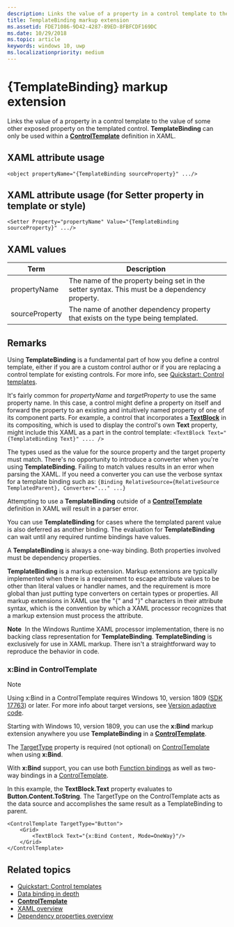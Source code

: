 ```yaml
---
description: Links the value of a property in a control template to the value of some other exposed property on the templated control. TemplateBinding can only be used within a ControlTemplate definition in XAML.
title: TemplateBinding markup extension
ms.assetid: FDE71086-9D42-4287-89ED-8FBFCDF169DC
ms.date: 10/29/2018
ms.topic: article
keywords: windows 10, uwp
ms.localizationpriority: medium
---
```

# {TemplateBinding} markup extension

Links the value of a property in a control template to the value of some other exposed property on the templated control. **TemplateBinding** can only be used within a [**ControlTemplate**](/uwp/api/Windows.UI.Xaml.Controls.ControlTemplate) definition in XAML.

## XAML attribute usage

``` syntax
<object propertyName="{TemplateBinding sourceProperty}" .../>
```

## XAML attribute usage (for Setter property in template or style)

``` syntax
<Setter Property="propertyName" Value="{TemplateBinding sourceProperty}" .../>
```

## XAML values

| Term | Description |
|------|-------------|
| propertyName | The name of the property being set in the setter syntax. This must be a dependency property. |
| sourceProperty | The name of another dependency property that exists on the type being templated. |

## Remarks

Using **TemplateBinding** is a fundamental part of how you define a control template, either if you are a custom control author or if you are replacing a control template for existing controls. For more info, see [Quickstart: Control templates](/previous-versions/windows/apps/hh465374(v=win.10)).

It's fairly common for *propertyName* and *targetProperty* to use the same property name. In this case, a control might define a property on itself and forward the property to an existing and intuitively named property of one of its component parts. For example, a control that incorporates a [**TextBlock**](/uwp/api/Windows.UI.Xaml.Controls.TextBlock) in its compositing, which is used to display the control's own **Text** property, might include this XAML as a part in the control template: `<TextBlock Text="{TemplateBinding Text}" .... />`

The types used as the value for the source property and the target property must match. There's no opportunity to introduce a converter when you're using **TemplateBinding**. Failing to match values results in an error when parsing the XAML. If you need a converter you can use the verbose syntax for a template binding such as: `{Binding RelativeSource={RelativeSource TemplatedParent}, Converter="..." ...}`

Attempting to use a **TemplateBinding** outside of a [**ControlTemplate**](/uwp/api/Windows.UI.Xaml.Controls.ControlTemplate) definition in XAML will result in a parser error.

You can use **TemplateBinding** for cases where the templated parent value is also deferred as another binding. The evaluation for **TemplateBinding** can wait until any required runtime bindings have values.

A **TemplateBinding** is always a one-way binding. Both properties involved must be dependency properties.

**TemplateBinding** is a markup extension. Markup extensions are typically implemented when there is a requirement to escape attribute values to be other than literal values or handler names, and the requirement is more global than just putting type converters on certain types or properties. All markup extensions in XAML use the "{" and "}" characters in their attribute syntax, which is the convention by which a XAML processor recognizes that a markup extension must process the attribute.

**Note**  In the Windows Runtime XAML processor implementation, there is no backing class representation for **TemplateBinding**. **TemplateBinding** is exclusively for use in XAML markup. There isn't a straightforward way to reproduce the behavior in code.

### x:Bind in ControlTemplate

> [!NOTE]
> Using x:Bind in a ControlTemplate requires Windows 10, version 1809 ([SDK 17763](https://developer.microsoft.com/windows/downloads/windows-10-sdk)) or later. For more info about target versions, see [Version adaptive code](../debug-test-perf/version-adaptive-code.md).

Starting with Windows 10, version 1809, you can use the **x:Bind** markup extension anywhere you use **TemplateBinding** in a [**ControlTemplate**](/uwp/api/Windows.UI.Xaml.Controls.ControlTemplate). 

The [TargetType](/uwp/api/windows.ui.xaml.controls.controltemplate.targettype) property is required (not optional) on [ControlTemplate](/uwp/api/Windows.UI.Xaml.Controls.ControlTemplate) when using **x:Bind**.

With **x:Bind** support, you can use both [Function bindings](../data-binding/function-bindings.md) as well as two-way bindings in a [ControlTemplate](/uwp/api/Windows.UI.Xaml.Controls.ControlTemplate).

In this example, the **TextBlock.Text** property evaluates to **Button.Content.ToString**. The TargetType on the ControlTemplate acts as the data source and accomplishes the same result as a TemplateBinding to parent.

```xaml
<ControlTemplate TargetType="Button">
    <Grid>
        <TextBlock Text="{x:Bind Content, Mode=OneWay}"/>
    </Grid>
</ControlTemplate>
```

## Related topics

* [Quickstart: Control templates](/previous-versions/windows/apps/hh465374(v=win.10))
* [Data binding in depth](../data-binding/data-binding-in-depth.md)
* [**ControlTemplate**](/uwp/api/Windows.UI.Xaml.Controls.ControlTemplate)
* [XAML overview](xaml-overview.md)
* [Dependency properties overview](dependency-properties-overview.md)
 